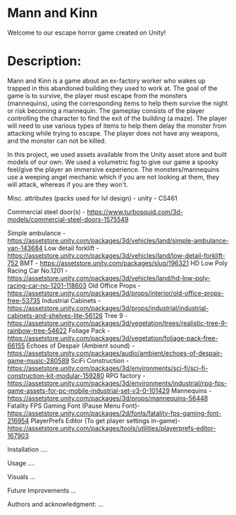 # Mann and Kinn
Welcome to our escape horror game created on Unity!


# Description:

Mann and Kinn is a game about an ex-factory worker who wakes up trapped in this abandoned
building they used to work at. The goal of the game is to survive, 
the player must escape from the monsters (mannequins), using the corresponding items 
to help them survive the night or risk becoming a mannequin. The gameplay consists of 
the player controlling the character to find the exit of the building (a maze). 
The player will need to use various types of items to help them delay the monster from attacking 
while trying to escape. The player does not have any weapons, and the monster can not be killed.

In this project, we used assets available from the Unity asset store and built models of our own.
We used a volumetric fog to give our game a spooky feel/give the player an immersive experience.
The monsters/mannequins use a weeping angel mechanic which if you are not looking at them,
they will attack, whereas if you are they won't. 



Misc. attributes (packs used for lvl design) - unity - CS461


Commercial steel door(s) - https://www.turbosquid.com/3d-models/commercial-steel-doors-1575549

Simple ambulance - https://assetstore.unity.com/packages/3d/vehicles/land/simple-ambulance-van-143684
Low detail forklift - https://assetstore.unity.com/packages/3d/vehicles/land/low-detail-forklift-752
BMT - https://assetstore.unity.com/packages/slug/196321
HD Low Poly Racing Car No.1201 - https://assetstore.unity.com/packages/3d/vehicles/land/hd-low-poly-racing-car-no-1201-118603
Old Office Props - https://assetstore.unity.com/packages/3d/props/interior/old-office-props-free-53735
Industrial Cabinets - https://assetstore.unity.com/packages/3d/props/industrial/industrial-cabinets-and-shelves-lite-56126
Tree 9 - https://assetstore.unity.com/packages/3d/vegetation/trees/realistic-tree-9-rainbow-tree-54622
Foliage Pack - https://assetstore.unity.com/packages/3d/vegetation/foliage-pack-free-66155
Echoes of Despair (Ambient sound) - https://assetstore.unity.com/packages/audio/ambient/echoes-of-despair-game-music-280589
SciFi Construction - https://assetstore.unity.com/packages/3d/environments/sci-fi/sci-fi-construction-kit-modular-159280
RPG factory - https://assetstore.unity.com/packages/3d/environments/industrial/rpg-fps-game-assets-for-pc-mobile-industrial-set-v3-0-101429
Mannequins - https://assetstore.unity.com/packages/3d/props/mannequins-56448
Fatality FPS Gaming Font (Pause Menu Font)- https://assetstore.unity.com/packages/2d/fonts/fatality-fps-gaming-font-216954
PlayerPrefs Editor (To get player settings in-game)- https://assetstore.unity.com/packages/tools/utilities/playerprefs-editor-167903



Installation
....

Usage
....

Visuals
...

Future Improvements
...

Authors and acknowledgment:
...
